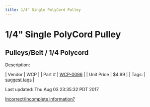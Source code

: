 ```yaml
---
title: 1/4" Single PolyCord Pulley
---
```


# 1/4" Single PolyCord Pulley
## Pulleys/Belt / 1/4 Polycord
Description: 	 

| Vendor | WCP | 
| Part # | [WCP-0096](http://www.wcproducts.net/WCP-0096) | 
| Unit Price | $4.99 | 
| Tags: | [suggest tags](https://docs.google.com/forms/d/e/1FAIpQLSeWyY8v3RgOty-MyWmh9U0iivNYN_molChYyS-0U-o-kOAv_g/viewform) | 

Last updated: Thu Aug 03 23:35:32 PDT 2017

 [Incorrect/Incomplete information?](https://docs.google.com/forms/d/e/1FAIpQLSeWyY8v3RgOty-MyWmh9U0iivNYN_molChYyS-0U-o-kOAv_g/viewform)